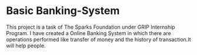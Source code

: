 # Basic Banking-System
This project is a task of The Sparks Foundation under GRIP Internship Program.
I have created a Online Banking System in which there are operations performed like 
transfer of money and the history of transaction.It will help people.

